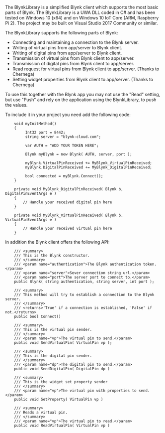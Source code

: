 The BlynkLibrary is a simplified Blynk client which supports the most basic parts of Blynk. The BlynkLibrary is a UWA DLL coded in C# and has been tested on Windows 10 (x64) and on Windows 10 IoT Core (ARM, Raspberry Pi 2). The project may be built on Visual Studio 2017 Community or similar.

The BlynkLibrary supports the following parts of Blynk:
  - Connecting and maintaining a connection to the Blynk server.
  - Writing of virtual pins from app/server to Blynk client.
  - Writing of digital pins from app/server to Blynk client.
  - Transmission of virtual pins from Blynk client to app/server.
  - Transmission of digital pins from Blynk client to app/server.
  - Read request for virtual pins from Blynk client to app/server. (Thanks to Chernega)
  - Setting widget properties from Blynk client to app/server. (Thanks to Chernega)

To use this together with the Blynk app you may not use the "Read" setting, but use "Push" and rely on the application using the BlynkLibrary, to push the values.

To include it in your project you need add the following code:

        void myInitMethod()
        {
             Int32 port = 8442;
             string server = "blynk-cloud.com";

             var AUTH = "ADD YOUR TOKEN HERE";

             Blynk myBlynk = new Blynk( AUTH, server, port );

             myBlynk.VirtualPinReceived += MyBlynk_VirtualPinReceived;
             myBlynk.DigitalPinReceived += MyBlynk_DigitalPinReceived;

             bool connected = myBlynk.Connect();
        }

        private void MyBlynk_DigitalPinReceived( Blynk b, DigitalPinEventArgs e )
        {
            // Handle your received digital pin here
        }

        private void MyBlynk_VirtualPinReceived( Blynk b, VirtualPinEventArgs e )
        {
            // Handle your received virtual pin here
        }
  
  In addition the Blynk client offers the following API:
  
        /// <summary>
        /// This is the Blynk constructor.
        /// </summary>
        /// <param name="authentication">The Blynk authentication token.</param>
        /// <param name="server">Sever connection string url.</param>
        /// <param name="port">The server port to connect to.</param>
        public Blynk( string authentication, string server, int port );

        /// <summary>
        /// This method will try to establish a connection to the Blynk server.
        /// </summary>
        /// <returns>'True' if a connection is established, 'False' if not.</returns>
        public bool Connect()
        
        /// <summary>
        /// This is the virtual pin sender.
        /// </summary>
        /// <param name="vp">The virtual pin to send.</param>
        public void SendVirtualPin( VirtualPin vp );
        
        /// <summary>
        /// This is the digital pin sender.
        /// </summary>
        /// <param name="dp">The digital pin to send.</param>
        public void SendDigitalPin( DigitalPin dp )
        
        /// <summary>
        /// This is the widget set property sender
        /// </summary>
        /// <param name="vp">The virtual pin with properties to send.</param>
        public void SetProperty( VirtualPin vp )
        
        /// <summary>
        /// Reads a virtual pin.
        /// </summary>
        /// <param name="vp">The virtual pin to read.</param>
        public void ReadVirtualPin( VirtualPin vp )
        


